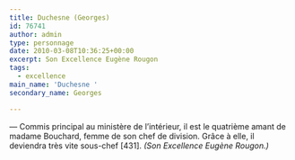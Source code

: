 ```yaml
---
title: Duchesne (Georges)
id: 76741
author: admin
type: personnage
date: 2010-03-08T10:36:25+00:00
excerpt: Son Excellence Eugène Rougon
tags:
  - excellence
main_name: 'Duchesne '
secondary_name: Georges

---
```

— Commis principal au ministère de l&rsquo;intérieur, il est le quatrième amant de madame Bouchard, femme de son chef de division. Grâce à elle, il deviendra très vite sous-chef [431]. _(Son Excellence Eugène Rougon.)_